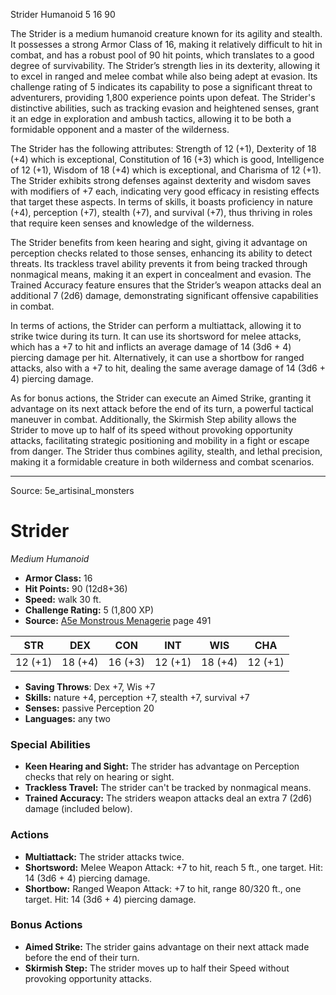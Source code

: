 <MonsterName/>Strider</MonsterName>
<CreatureType/>Humanoid</CreatureType>
<CR/>5</CR>
<AC/>16</AC>
<HP/>90</HP>
<summary>The Strider is a medium humanoid creature known for its agility and stealth. It possesses a strong Armor Class of 16, making it relatively difficult to hit in combat, and has a robust pool of 90 hit points, which translates to a good degree of survivability. The Strider’s strength lies in its dexterity, allowing it to excel in ranged and melee combat while also being adept at evasion. Its challenge rating of 5 indicates its capability to pose a significant threat to adventurers, providing 1,800 experience points upon defeat. The Strider's distinctive abilities, such as tracking evasion and heightened senses, grant it an edge in exploration and ambush tactics, allowing it to be both a formidable opponent and a master of the wilderness.</summary>

<detail>

The Strider has the following attributes: Strength of 12 (+1), Dexterity of 18 (+4) which is exceptional, Constitution of 16 (+3) which is good, Intelligence of 12 (+1), Wisdom of 18 (+4) which is exceptional, and Charisma of 12 (+1). The Strider exhibits strong defenses against dexterity and wisdom saves with modifiers of +7 each, indicating very good efficacy in resisting effects that target these aspects. In terms of skills, it boasts proficiency in nature (+4), perception (+7), stealth (+7), and survival (+7), thus thriving in roles that require keen senses and knowledge of the wilderness.

The Strider benefits from keen hearing and sight, giving it advantage on perception checks related to those senses, enhancing its ability to detect threats. Its trackless travel ability prevents it from being tracked through nonmagical means, making it an expert in concealment and evasion. The Trained Accuracy feature ensures that the Strider’s weapon attacks deal an additional 7 (2d6) damage, demonstrating significant offensive capabilities in combat.

In terms of actions, the Strider can perform a multiattack, allowing it to strike twice during its turn. It can use its shortsword for melee attacks, which has a +7 to hit and inflicts an average damage of 14 (3d6 + 4) piercing damage per hit. Alternatively, it can use a shortbow for ranged attacks, also with a +7 to hit, dealing the same average damage of 14 (3d6 + 4) piercing damage.

As for bonus actions, the Strider can execute an Aimed Strike, granting it advantage on its next attack before the end of its turn, a powerful tactical maneuver in combat. Additionally, the Skirmish Step ability allows the Strider to move up to half of its speed without provoking opportunity attacks, facilitating strategic positioning and mobility in a fight or escape from danger. The Strider thus combines agility, stealth, and lethal precision, making it a formidable creature in both wilderness and combat scenarios.</detail>



---

Source: 5e_artisinal_monsters

# Strider

*Medium* *Humanoid*

- **Armor Class:** 16
- **Hit Points:** 90 (12d8+36)
- **Speed:** walk 30 ft.
- **Challenge Rating:** 5 (1,800 XP)
- **Source:** [A5e Monstrous Menagerie](https://enpublishingrpg.com/products/level-up-monstrous-menagerie-a5e) page 491

| STR | DEX | CON | INT | WIS | CHA |
| --- | --- | --- | --- | --- | --- |
| 12 (+1) | 18 (+4) | 16 (+3) | 12 (+1) | 18 (+4) | 12 (+1) |

- **Saving Throws**: Dex +7, Wis +7
- **Skills:** nature +4, perception +7, stealth +7, survival +7
- **Senses:** passive Perception 20
- **Languages:** any two

### Special Abilities

- **Keen Hearing and Sight:** The strider has advantage on Perception checks that rely on hearing or sight.
- **Trackless Travel:** The strider can't be tracked by nonmagical means.
- **Trained Accuracy:** The striders weapon attacks deal an extra 7 (2d6) damage (included below).

### Actions

- **Multiattack:** The strider attacks twice.
- **Shortsword:** Melee Weapon Attack: +7 to hit, reach 5 ft., one target. Hit: 14 (3d6 + 4) piercing damage.
- **Shortbow:** Ranged Weapon Attack: +7 to hit, range 80/320 ft., one target. Hit: 14 (3d6 + 4) piercing damage.

### Bonus Actions

- **Aimed Strike:** The strider gains advantage on their next attack made before the end of their turn.
- **Skirmish Step:** The strider moves up to half their Speed without provoking opportunity attacks.




